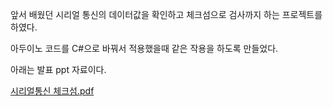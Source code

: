 앞서 배웠던 시리얼 통신의 데이터값을 확인하고 체크섬으로 검사까지 하는 프로젝트를 하였다.

아두이노 코드를 C#으로 바꿔서 적용했을때 같은 작용을 하도록 만들었다.

아래는 발표 ppt 자료이다.

[시리얼통신 체크섬.pdf](https://github.com/dawoon1229/Arduino/files/15450372/default.pdf)
